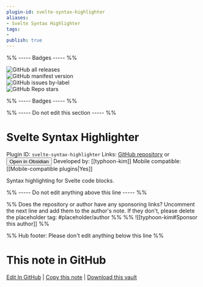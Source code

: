 ```yaml
---
plugin-id: svelte-syntax-highlighter
aliases:
- Svelte Syntax Highlighter
tags: 
- 
publish: true
---
```


%% ----- Badges ----- %%

![GitHub all releases](https://img.shields.io/github/downloads/typhoon-kim/obsidian-svelte-syntax-highlighter/total?color=573E7A&logo=github&style=for-the-badge)   
![GitHub manifest version](https://img.shields.io/github/manifest-json/v/typhoon-kim/obsidian-svelte-syntax-highlighter?color=573E7A&logo=github&style=for-the-badge)   
![GitHub issues by-label](https://img.shields.io/github/issues/typhoon-kim/obsidian-svelte-syntax-highlighter/help%20wanted?color=573E7A&logo=github&style=for-the-badge)   
![GitHub Repo stars](https://img.shields.io/github/stars/typhoon-kim/obsidian-svelte-syntax-highlighter?color=573E7A&logo=github&style=for-the-badge)

%% ----- Badges ----- %%

%% ----- Do not edit this section ----- %%

# Svelte Syntax Highlighter

Plugin ID: `svelte-syntax-highlighter`
Links: [GitHub repository](https://github.com/typhoon-kim/obsidian-svelte-syntax-highlighter) or [<button id=HH>Open in Obsidian</button>](obsidian://show-plugin?id=svelte-syntax-highlighter)
Developed by: [[typhoon-kim]]
Mobile compatible: [[Mobile-compatible plugins|Yes]]

Syntax highlighting for Svelte code blocks.

%% ----- Do not edit anything above this line ----- %% 

%% Does the repository or author have any sponsoring links? Uncomment the next line and add them to the author's note. If they don't, please delete the placeholder tag: #placeholder/author %%
%% ![[typhoon-kim#Sponsor this author]] %%

%% Hub footer: Please don't edit anything below this line %%

# This note in GitHub

<span class="git-footer">[Edit In GitHub](https://github.dev/obsidian-community/obsidian-hub/blob/main/02%20-%20Community%20Expansions/02.05%20All%20Community%20Expansions/Plugins/svelte-syntax-highlighter.md "git-hub-edit-note") | [Copy this note](https://raw.githubusercontent.com/obsidian-community/obsidian-hub/main/02%20-%20Community%20Expansions/02.05%20All%20Community%20Expansions/Plugins/svelte-syntax-highlighter.md "git-hub-copy-note") | [Download this vault](https://github.com/obsidian-community/obsidian-hub/archive/refs/heads/main.zip "git-hub-download-vault") </span>
